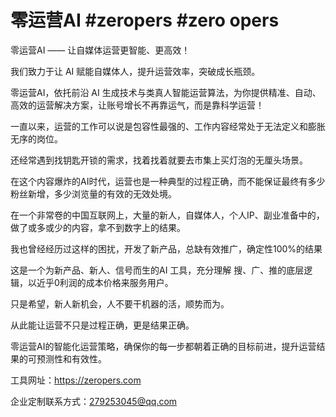 # 零运营AI #zeropers #zero opers
零运营AI —— 让自媒体运营更智能、更高效！

我们致力于让 AI 赋能自媒体人，提升运营效率，突破成长瓶颈。

零运营AI，依托前沿 AI 生成技术与类真人智能运营算法，为你提供精准、自动、高效的运营解决方案，让账号增长不再靠运气，而是靠科学运营！

一直以来，运营的工作可以说是包容性最强的、工作内容经常处于无法定义和膨胀无序的岗位。

还经常遇到找钥匙开锁的需求，找着找着就要去市集上买灯泡的无厘头场景。

在这个内容爆炸的AI时代，运营也是一种典型的过程正确，而不能保证最终有多少粉丝新增，多少浏览量的有效的无效处境。

在一个非常卷的中国互联网上，大量的新人，自媒体人，个人IP、副业准备中的，做了或多或少的内容，拿不到数字上的结果。

我也曾经经历过这样的困扰，开发了新产品，总缺有效推广，确定性100%的结果

这是一个为新产品、新人、信号而生的AI 工具，充分理解 搜、广、推的底层逻辑，以近乎0利润的成本价格来服务用户。

只是希望，新人新机会，人不要干机器的活，顺势而为。

从此能让运营不只是过程正确，更是结果正确。

零运营AI的智能化运营策略，确保你的每一步都朝着正确的目标前进，提升运营结果的可预测性和有效性。

工具网址：https://zeropers.com

企业定制联系方式：279253045@qq.com
